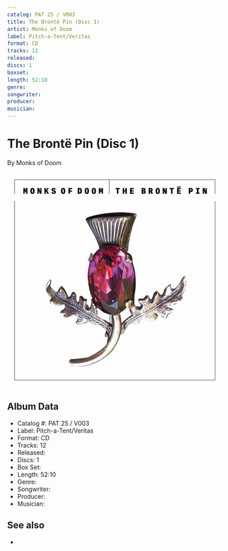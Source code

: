 ```yaml
---
catalog: PAT 25 / V003
title: The Brontë Pin (Disc 1)
artist: Monks of Doom
label: Pitch-a-Tent/Veritas
format: CD
tracks: 12
released: 
discs: 1
boxset: 
length: 52:10
genre: 
songwriter: 
producer: 
musician: 
---
```


# The Brontë Pin (Disc 1)

By Monks of Doom

![](../../assets/cdcovers/Monks_of_Doom-The_Bronte_Pin.png)

## Album Data

- Catalog #: PAT 25 / V003
- Label: Pitch-a-Tent/Veritas
- Format: CD
- Tracks: 12
- Released: 
- Discs: 1
- Box Set: 
- Length: 52:10
- Genre: 
- Songwriter: 
- Producer: 
- Musician: 


## See also

- [](Monks_of_Doom.md)
